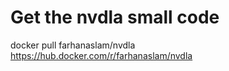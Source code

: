 # Get the nvdla small code

docker pull farhanaslam/nvdla  
https://hub.docker.com/r/farhanaslam/nvdla
